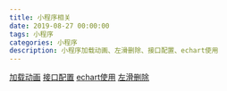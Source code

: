 ```yaml
---
title: 小程序相关
date: 2019-08-27 00:00:00
tags: 小程序
categories: 小程序
description: 小程序加载动画、左滑删除、接口配置、echart使用
---
```




[加载动画](https://blog.csdn.net/findhappy117/article/details/83104690)
[接口配置](https://blog.csdn.net/jiandan1127/article/details/88824670)
[echart使用](https://blog.csdn.net/hao_0420/article/details/80931339)
[左滑删除](https://blog.csdn.net/qq_37936542/article/details/84971329)









